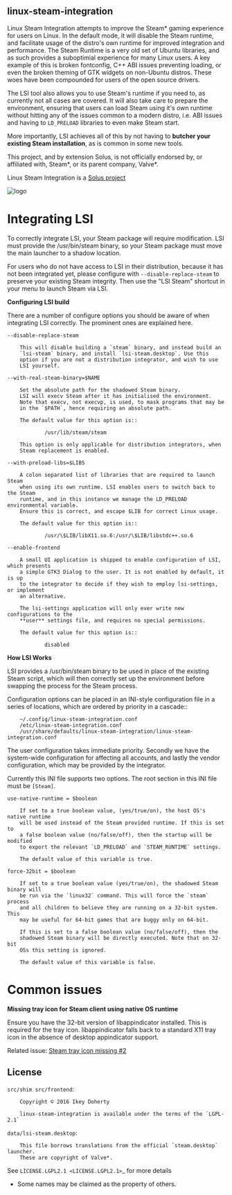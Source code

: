 linux-steam-integration
-----------------------

Linux Steam Integration attempts to improve the Steam* gaming experience for users on Linux. In the default mode, it will disable the Steam runtime, and facilitate usage of the distro's own runtime for improved integration and performance. The Steam Runtime is a very old set of Ubuntu libraries, and as such provides a suboptimial experience for many Linux users. A key example of this is broken fontconfig, C++ ABI issues preventing loading, or even the broken theming of GTK widgets on non-Ubuntu distros. These woes have been compounded for users of the open source drivers.

The LSI tool also allows you to use Steam's runtime if you need to, as currently not all cases are covered. It will also take care to prepare the environment, ensuring that users can load Steam using it's own runtime without hitting any of the issues common to a modern distro, i.e. ABI issues and having to `LD_PRELOAD` libraries to even make Steam start.

More importantly, LSI achieves all of this by not having to **butcher your existing Steam installation**, as is common in some new tools.

This project, and by extension Solus, is not officially endorsed by, or affiliated with, Steam*, or its parent company, Valve*.


Linux Steam Integration is a [Solus project](https://solus-project.com/)

![logo](https://build.solus-project.com/logo.png)


Integrating LSI
===============

To correctly integrate LSI, your Steam package will require modification. LSI must provide the /usr/bin/steam binary, so your Steam package must move the main launcher to a shadow location.

For users who do not have access to LSI in their distribution, because it has not been integrated yet, please configure with `--disable-replace-steam` to preserve your existing Steam integrity. Then use the "LSI Steam" shortcut in your menu to launch Steam via LSI.

**Configuring LSI build**

There are a number of configure options you should be aware of when integrating LSI correctly. The prominent ones are explained here.


`--disable-replace-steam`

        This will disable building a `steam` binary, and instead build an
        `lsi-steam` binary, and install `lsi-steam.desktop`. Use this
        option if you are not a distribution integrator, and wish to use
        LSI yourself.


`--with-real-steam-binary=$NAME`

        Set the absolute path for the shadowed Steam binary.
        LSI will execv Steam after it has initialised the environment.
        Note that execv, not execvp, is used, to mask programs that may be
        in the `$PATH`, hence requiring an absolute path.

        The default value for this option is::

                /usr/lib/steam/steam

        This option is only applicable for distribution integrators, when
        Steam replacement is enabled.


`--with-preload-libs=$LIBS`

        A colon separated list of libraries that are required to launch Steam
        when using its own runtime. LSI enables users to switch back to the Steam
        runtime, and in this instance we manage the LD_PRELOAD environmental variable.
        Ensure this is correct, and escape $LIB for correct Linux usage.

        The default value for this option is::

                /usr/\$LIB/libX11.so.6:/usr/\$LIB/libstdc++.so.6

`--enable-frontend`

        A small UI application is shipped to enable configuration of LSI, which presents
        a simple GTK3 Dialog to the user. It is not enabled by default, it is up
        to the integrator to decide if they wish to employ lsi-settings, or implement
        an alternative.

        The lsi-settings application will only ever write new configurations to the
        **user** settings file, and requires no special permissions.

        The default value for this option is::

                disabled


**How LSI Works**

LSI provides a /usr/bin/steam binary to be used in place of the existing Steam script, which will then correctly set up the environment before swapping the process for the Steam process.

Configuration options can be placed in an INI-style configuration file in a series of locations, which are ordered by priority in a cascade::

        ~/.config/linux-steam-integration.conf
        /etc/linux-steam-integration.conf
        /usr/share/defaults/linux-steam-integration/linux-steam-integration.conf

The user configuration takes immediate priority. Secondly we have the system-wide configuration for affecting all accounts, and lastly the vendor configuration, which may be provided by the integrator.

Currently this INI file supports two options. The root section in this INI file must be `[Steam]`.

`use-native-runtime = $boolean`

        If set to a true boolean value, (yes/true/on), the host OS's native runtime
        will be used instead of the Steam provided runtime. If this is set to
        a false boolean value (no/false/off), then the startup will be modified
        to export the relevant `LD_PRELOAD` and `STEAM_RUNTIME` settings.

        The default value of this variable is true.

`force-32bit = $boolean`

        If set to a true boolean value (yes/true/on), the shadowed Steam binary will
        be run via the `linux32` command. This will force the `steam` process
        and all children to believe they are running on a 32-bit system. This
        may be useful for 64-bit games that are buggy only on 64-bit.

        If this is set to a false boolean value (no/false/off), then the
        shadowed Steam binary will be directly executed. Note that on 32-bit
        OSs this setting is ignored.

        The default value of this variable is false.


Common issues
=============

**Missing tray icon for Steam client using native OS runtime**

Ensure you have the 32-bit version of libappindicator installed. This is required for the tray icon. libappindicator falls back to a standard X11 tray icon in the absence of desktop appindicator support.

Related issue: [Steam tray icon missing #2](https://github.com/solus-project/linux-steam-integration/issues/2)


License
-------

`src/shim src/frontend`:

        Copyright © 2016 Ikey Doherty

        linux-steam-integration is available under the terms of the `LGPL-2.1`

`data/lsi-steam.desktop`:

        This file borrows translations from the official `steam.desktop` launcher.
        These are copyright of Valve*.

See `LICENSE.LGPL2.1 <LICENSE.LGPL2.1>`_ for more details


* Some names may be claimed as the property of others.
